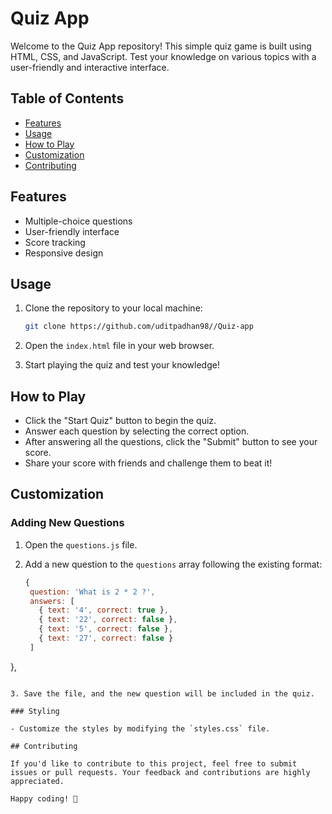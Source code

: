 # Quiz App

Welcome to the Quiz App repository! This simple quiz game is built using HTML, CSS, and JavaScript. Test your knowledge on various topics with a user-friendly and interactive interface.

## Table of Contents

- [Features](#features)
- [Usage](#usage)
- [How to Play](#how-to-play)
- [Customization](#customization)
- [Contributing](#contributing)

## Features

- Multiple-choice questions
- User-friendly interface
- Score tracking
- Responsive design

## Usage

1. Clone the repository to your local machine:

   ```bash
   git clone https://github.com/uditpadhan98//Quiz-app
   ```

2. Open the `index.html` file in your web browser.

3. Start playing the quiz and test your knowledge!

## How to Play

- Click the "Start Quiz" button to begin the quiz.
- Answer each question by selecting the correct option.
- After answering all the questions, click the "Submit" button to see your score.
- Share your score with friends and challenge them to beat it!

## Customization

### Adding New Questions

1. Open the `questions.js` file.

2. Add a new question to the `questions` array following the existing format:

   ```javascript
   {
    question: 'What is 2 * 2 ?',
    answers: [
      { text: '4', correct: true },
      { text: '22', correct: false },
      { text: '5', correct: false },
      { text: '27', correct: false }
    ]
  },
   ```

3. Save the file, and the new question will be included in the quiz.

### Styling

- Customize the styles by modifying the `styles.css` file.

## Contributing

If you'd like to contribute to this project, feel free to submit issues or pull requests. Your feedback and contributions are highly appreciated.

Happy coding! 🚀
